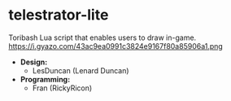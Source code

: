 # telestrator-lite
Toribash Lua script that enables users to draw in-game.\
https://i.gyazo.com/43ac9ea0991c3824e9167f80a85906a1.png
* **Design:**
  * LesDuncan (Lenard Duncan)
* **Programming:**
  * Fran (RickyRicon)

